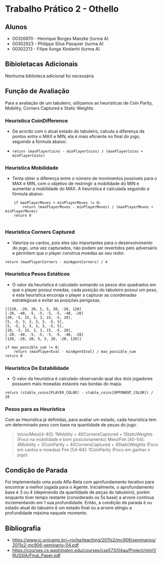# Trabalho Prático 2 - Othello
## Alunos
* 00326970 - Henrique Borges Manzke (turma A)
* 00302923 - Philippe Silva Pasquier (turma A)
* 00302213 - Filipe Ilunga Xindanhi (turma A)

## Bibioletacas Adicionais
Nenhuma biblioteca adicional foi necessária

## Função de Avaliação
Para a avaliação de um tabuleiro, utilizamos as heuristicas de Coin Parity, Mobility, Corners Captured e Static Weights. 

### Heurística CoinDifference
 - De acordo com o atual estado do tabuleiro, calcula a diferença de pontos entre o MAX e MIN, ela é mais eficiente no final do jogo, seguindo a fórmula abaixo:

- `return (maxPlayerCoins - minPlayerCoins) / (maxPlayerCoins + minPlayerCoins)`


### Heurística Mobilidade 
- Tenta obter a diferença entre o número de movimentos possíveis para o MAX e MIN, com o objetivo de restringir a mobilidade do MIN e aumentar a mobilidade do MAX. A heurística é calculada seguindo a fórmula abaixo: 

```
    if maxPlayerMoves + minPlayerMoves != 0:
        return (maxPlayerMoves - minPlayerMoves) / (maxPlayerMoves + minPlayerMoves)
    return 0
  
```

### Heurística Corners Captured
- Valoriza os cantos, pois eles são importantes para o desenvolvimento do jogo, uma vez capturados, não podem ser revertidos pelo adversário e permitem que o player construa moedas ao seu redor.

```
return (maxPlayerCorners - minAgentCorners) / 4

```

 ### Heurística Pesos Estáticos
 - O valor da heurística é calculado somando os pesos dos quadrados em que o player possui moedas, cada posição do tabuleiro possui um peso, e esta
 heurística encoraja o player a capturar as coordenadas estratégicas e evitar as posições perigosas.

````
[[120, -20, 20, 5, 5, 20, -20, 120]
[-20, -40, -5, -5, -5, -5, -40, -20]
[20, -5, 15, 3, 3, 15, -5, 20],
[5, -5, 3, 3, 3, 3, -5, 5],
[5, -5, 3, 3, 3, 3, -5, 5],
[20, -5, 15, 3, 3, 15, -5, 20],
[-20, -40, -5, -5, -5, -5, -40, -20]
[120, -20, 20, 5, 5, 20, -20, 120]]

if max_possible_sum != 0:
    return (maxPlayerEval - minAgentEval) / max_possible_sum
return 0

````
 ### Heurística De Estabilidade
 - O valor da heuristica é calculado observando qual dos dois jogadores possuem mais moeadas estaveis nas bordas do mapa.
````
return (stable_coins[PLAYER_COLOR] - stable_coins[OPPONENT_COLOR]) / 28
````


### Pesos para as Heurística
Com as Heurística já definidas, para avaliar um estado, cada heuristica tem um determinado peso com base na quantidade de peças do jogo.
> Início/Meio[4-40]: 1Mobility + 40CornersCaptured + 1StaticWeights (Foco na mobilidade e bom posicionamento)
> Meio/Fim [40-54]: 4Mobility + 3CoinParity + 40CornersCaptured + 4StaticWeights (Foco em cantos e moedas)
> Fim [54-64]: 1CoinParity (Foco em ganhar o jogo)

## Condição de Parada
Foi implementado uma poda Alfa-Beta com aprofundamento iterativo para encontrar a melhor jogada para o Agente. Inicialmente, o aprofundamento base é 3 ou 4 (depenendo da quantidade de peças do tabuleiro), porém enquanto tiver tempo restante (considerado os 5s base) a arvore continua incrementando em 1 sua profundidade. Então, a condição de parada é ou estado atual do tabueiro é um estado final ou a arvore atingiu a profundidade máxima naquele momento.

## Bibliografia
- https://www.ic.unicamp.br/~rocha/teaching/2011s2/mc906/seminarios/2011s2-mc906-seminario-04.pdf
- https://courses.cs.washington.edu/courses/cse573/04au/Project/mini1/RUSSIA/Final_Paper.pdf
    
